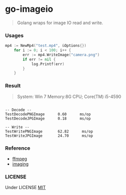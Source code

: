 # go-imageio
> Golang wraps for image IO read and write.

### Usages

```go
mp4 := NewMp4("test.mp4", &Options{})
	for i := 0; i < 100; i++ {
		err := mp4.WriteImage("camera.png")
		if err != nil {
			log.Printf(err)
		}
	}
```

### Result

> System: Win 7 Memory:8G CPU; Core(TM) i5-4590

```

-- Decode --
TestDecodePNGImage      0.60      ms/op
TestDecodeJPGImage      0.18      ms/op

-- Write --
TestWritePNGImage       62.82      ms/op
TestWriteJPGImage       24.70      ms/op

```

### Reference

- [ffmpeg](https://www.ffmpeg.org/) 
- [imaging](https://github.com/disintegration/imaging) 

### LICENSE

Under LICENSE [MIT](https://github.com/openatx/go-stf/blob/master/LICENSE) 